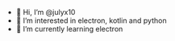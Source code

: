 - 👋 Hi, I’m @julyx10
- 👀 I’m interested in electron, kotlin and python
- 🌱 I’m currently learning electron


<!---
julyx10/julyx10 is a ✨ special ✨ repository because its `README.md` (this file) appears on your GitHub profile.
You can click the Preview link to take a look at your changes.
--->
